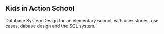 ## Kids in Action School

Database System Design for an elementary school, with user stories, use cases, dabase design and the SQL system.
